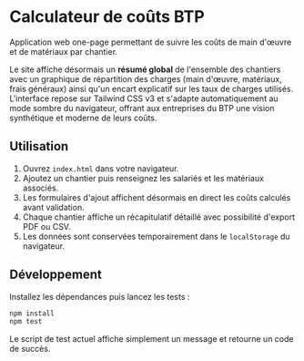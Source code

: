 # Calculateur de coûts BTP

Application web one-page permettant de suivre les coûts de main d'œuvre et de matériaux par chantier.

Le site affiche désormais un **résumé global** de l'ensemble des chantiers avec un graphique de répartition
des charges (main d'œuvre, matériaux, frais généraux) ainsi qu'un encart explicatif sur les taux de charges
utilisés. L'interface repose sur Tailwind CSS v3 et s'adapte automatiquement au mode sombre du navigateur,
offrant aux entreprises du BTP une vision synthétique et moderne de leurs coûts.

## Utilisation

1. Ouvrez `index.html` dans votre navigateur.
2. Ajoutez un chantier puis renseignez les salariés et les matériaux associés.
3. Les formulaires d'ajout affichent désormais en direct les coûts calculés avant validation.
4. Chaque chantier affiche un récapitulatif détaillé avec possibilité d'export PDF ou CSV.
5. Les données sont conservées temporairement dans le `localStorage` du navigateur.

## Développement

Installez les dépendances puis lancez les tests :

```bash
npm install
npm test
```

Le script de test actuel affiche simplement un message et retourne un code de succès.
